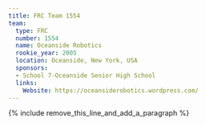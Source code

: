 ```yaml
---
title: FRC Team 1554
team:
  type: FRC
  number: 1554
  name: Oceanside Robotics
  rookie_year: 2005
  location: Oceanside, New York, USA
  sponsors:
  - School 7-Oceanside Senior High School
  links:
    Website: https://oceansiderobotics.wordpress.com/
---
```


{% include remove_this_line_and_add_a_paragraph %}